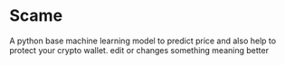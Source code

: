 # Scame
A python base machine learning model to predict price and also help to protect your crypto wallet.
edit or changes something meaning better
